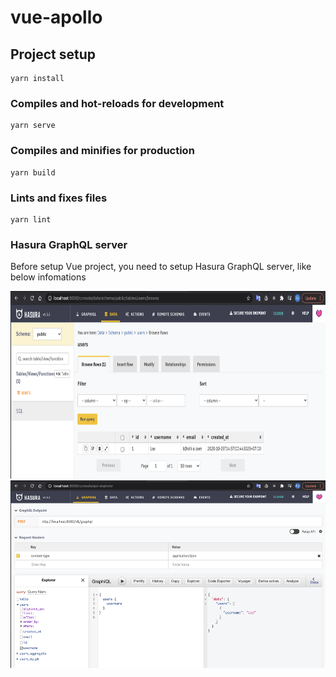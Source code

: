 # vue-apollo

## Project setup

```
yarn install
```

### Compiles and hot-reloads for development

```
yarn serve
```

### Compiles and minifies for production

```
yarn build
```

### Lints and fixes files

```
yarn lint
```

### Hasura GraphQL server

Before setup Vue project, you need to setup Hasura GraphQL server, like below infomations

<img src="images/1.png" height="300em" />
<img src="images/2.png" height="300em" />

